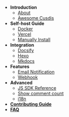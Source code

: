 - **Introduction**
  - [About](/)
  - [Awesome Cusdis](awesome.md)
- **Self-host Guide**
  - [Docker](/self-host/docker.md)
  - [Vercel](/self-host/vercel.md)
  - [Manually Install](/self-host/manual.md)
- **Integration**
  - [Docsify](/integration/docsify.md)
  - [Hexo](https://blog.cusdis.com/integate-cusdis-in-hexo/)
  - [Mkdocs](/integration/mkdocs.md)
- **Features**
  - [Email Notification](/features/notification.md)
  - [Webhook](/advanced/webhook.md)
- **Advanced**
  - [JS SDK Reference](/advanced/sdk.md)
  - [Show comment count](/advanced/show-comment-count.md)
  - [i18n](/advanced/i18n.md)
- [**Contributing Guide**](/contributing.md)
- [**FAQ**](/faq.md)
